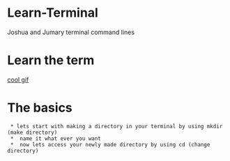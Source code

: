 # Learn-Terminal
Joshua and Jumary terminal command lines


# Learn the term

[cool gif](https://sweetcode.io/wp-content/uploads/2018/01/ascii_dog.gif)



# The basics

     * lets start with making a directory in your terminal by using mkdir (make directory)
     *  name it what ever you want 
     *  now lets access your newly made directory by using cd (change directory)
   
